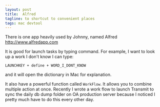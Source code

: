 ```yaml
---
layout: post
title:  Alfred
tagline: to shortcut to convenient places
tags: mac devtool
---
```

There is one app heavily used by Johnny, named Alfred <http://www.alfredapp.com>

It is good for launch tasks by typing command. For example, I want to look up a work I don't know I can type:

    LAUNCHKEY + define + WORD_I_DONT_KNOW

and it will open the dictionary in Mac for explanation.

It also have a powerful function called `WorkFlow`. It allows you to combine multiple action at once. Recently I wrote a work flow to launch Transmit to sync the daily db dump folder on OA production server because I noticed I pretty much have to do this every other day.
